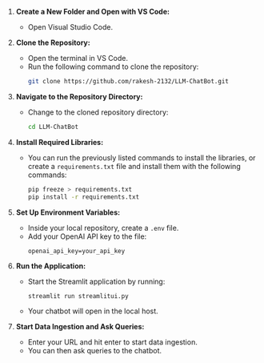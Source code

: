 1. **Create a New Folder and Open with VS Code:**
   - Open Visual Studio Code.

2. **Clone the Repository:**
   - Open the terminal in VS Code.
   - Run the following command to clone the repository:
     ```sh
     git clone https://github.com/rakesh-2132/LLM-ChatBot.git
     ```

3. **Navigate to the Repository Directory:**
   - Change to the cloned repository directory:
     ```sh
     cd LLM-ChatBot
     ```

4. **Install Required Libraries:**
   - You can run the previously listed commands to install the libraries, or create a `requirements.txt` file and install them with the following commands:
     ```sh
     pip freeze > requirements.txt
     pip install -r requirements.txt
     ```

5. **Set Up Environment Variables:**
   - Inside your local repository, create a `.env` file.
   - Add your OpenAI API key to the file:
     ```
     openai_api_key=your_api_key
     ```

6. **Run the Application:**
   - Start the Streamlit application by running:
     ```sh
     streamlit run streamlitui.py
     ```
   - Your chatbot will open in the local host.

7. **Start Data Ingestion and Ask Queries:**
   - Enter your URL and hit enter to start data ingestion.
   - You can then ask queries to the chatbot.
